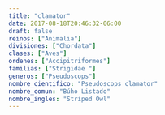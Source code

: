 ```yaml
---
title: "clamator"
date: 2017-08-18T20:46:32-06:00
draft: false
reinos: ["Animalia"]
divisiones: ["Chordata"]
clases: ["Aves"]
ordenes: ["Accipitriformes"]
familias: ["Strigidae "]
generos: ["Pseudoscops"]
nombre_cientifico: "Pseudoscops clamator"
nombre_comun: "Búho Listado"
nombre_ingles: "Striped Owl"
---
```

